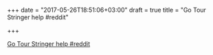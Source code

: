 +++
date = "2017-05-26T18:51:06+03:00"
draft = true
title = "Go Tour Stringer help  #reddit"

+++

<p><a href="https://t.co/XxsxMRlGQE">Go Tour Stringer help  #reddit</a></p>
